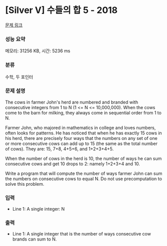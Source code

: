 # [Silver V] 수들의 합 5 - 2018 

[문제 링크](https://www.acmicpc.net/problem/2018) 

### 성능 요약

메모리: 31256 KB, 시간: 5236 ms

### 분류

수학, 두 포인터

### 문제 설명

<p>The cows in farmer John's herd are numbered and branded with consecutive integers from 1 to N (1 <= N <= 10,000,000).  When the cows come to the barn for milking, they always come in sequential order from 1 to N.</p>

<p>Farmer John, who majored in mathematics in college and loves numbers, often looks for patterns.  He has noticed that when he has exactly 15 cows in his herd, there are precisely four ways that the numbers on any set of one or more consecutive cows can add up to 15 (the same as the total number of cows).  They are: 15, 7+8, 4+5+6, and 1+2+3+4+5.</p>

<p>When the number of cows in the herd is 10, the number of ways he can sum consecutive cows and get 10 drops to 2: namely 1+2+3+4 and 10.</p>

<p>Write a program that will compute the number of ways farmer John can sum the numbers on consecutive cows to equal N.  Do not use precomputation to solve this problem.</p>

### 입력 

 <ul>
	<li>Line 1: A single integer: N</li>
</ul>

### 출력 

 <ul>
	<li>Line 1: A single integer that is the number of ways consecutive cow brands can sum to N.</li>
</ul>

